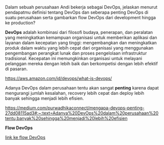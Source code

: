 Dalam sebuah perusahaan Andi bekerja sebagai DevOps, jelaskan menurut pendapatmu definisi tentang DevOps dan seberapa penting DevOps di suatu perusahaan serta gambarkan flow DevOps dari development hingga ke production?

**DevOps** adalah kombinasi dari filosofi budaya, penerapan, dan peralatan yang meningkatkan kemampuan organisasi untuk memberikan aplikasi dan layanan dalam kecepatan yang tinggi: mengembangkan dan meningkatkan produk dalam waktu yang lebih cepat dari organisasi yang menggunakan pengembangan perangkat lunak dan proses pengelolaan infrastruktur tradisional. Kecepatan ini memungkinkan organisasi untuk melayani pelanggan mereka dengan lebih baik dan berkompetisi dengan lebih efektif di pasaran.

https://aws.amazon.com/id/devops/what-is-devops/

Adanya DevOps dalam perusahaan tentu akan sangat **penting** karena dapat mengurangi jumlah kesalahan, recovery lebih cepat dan deploy lebih banyak sehingga menjadi lebih efisien.

https://medium.com/purwadhikaconnect/mengapa-devops-penting-27dd08115ad3#:~:text=Adanya%20DevOps%20dalam%20perusahaan%20tentu,banyak%20sehingga%20menjadi%20lebih%20efisien

**Flow DevOps**

[link ke flow DevOps](https://github.com/daniwira/devops-batch4-k2/blob/main/soal-1/images/01.png)
